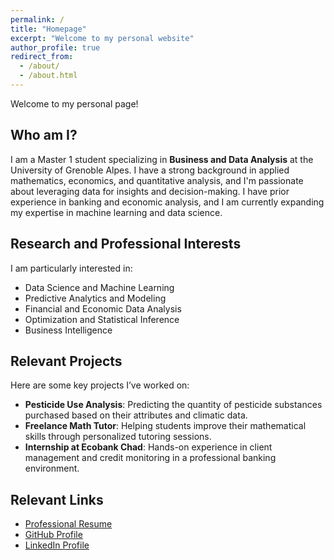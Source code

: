 ```yaml
---
permalink: /
title: "Homepage"
excerpt: "Welcome to my personal website"
author_profile: true
redirect_from: 
  - /about/
  - /about.html
---
```


Welcome to my personal page!

## Who am I?
I am a Master 1 student specializing in **Business and Data Analysis** at the University of Grenoble Alpes. I have a strong background in applied mathematics, economics, and quantitative analysis, and I'm passionate about leveraging data for insights and decision-making. I have prior experience in banking and economic analysis, and I am currently expanding my expertise in machine learning and data science.

## Research and Professional Interests
I am particularly interested in:
- Data Science and Machine Learning
- Predictive Analytics and Modeling
- Financial and Economic Data Analysis
- Optimization and Statistical Inference
- Business Intelligence

## Relevant Projects
Here are some key projects I’ve worked on:
- **Pesticide Use Analysis**: Predicting the quantity of pesticide substances purchased based on their attributes and climatic data.
- **Freelance Math Tutor**: Helping students improve their mathematical skills through personalized tutoring sessions.
- **Internship at Ecobank Chad**: Hands-on experience in client management and credit monitoring in a professional banking environment.

## Relevant Links
- [Professional Resume](https://yourwebsite.com/files/Wilfred_CV.pdf)
- [GitHub Profile](https://github.com/dallaorane-wilfred)
- [LinkedIn Profile](https://www.linkedin.com/in/wilfred-dallaorane)
